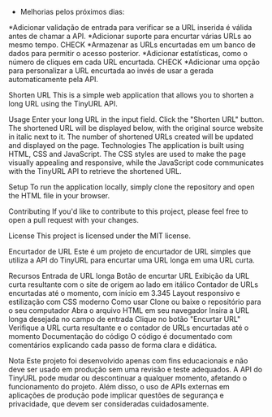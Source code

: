 * Melhorias pelos próximos dias:

*Adicionar validação de entrada para verificar se a URL inserida é válida antes de chamar a API.
*Adicionar suporte para encurtar várias URLs ao mesmo tempo. CHECK
*Armazenar as URLs encurtadas em um banco de dados para permitir o acesso posterior.
*Adicionar estatísticas, como o número de cliques em cada URL encurtada. CHECK
*Adicionar uma opção para personalizar a URL encurtada ao invés de usar a gerada automaticamente pela API.





Shorten URL
This is a simple web application that allows you to shorten a long URL using the TinyURL API.

Usage
Enter your long URL in the input field.
Click the "Shorten URL" button.
The shortened URL will be displayed below, with the original source website in italic next to it.
The number of shortened URLs created will be updated and displayed on the page.
Technologies
The application is built using HTML, CSS and JavaScript. The CSS styles are used to make the page visually appealing and responsive, while the JavaScript code communicates with the TinyURL API to retrieve the shortened URL.

Setup
To run the application locally, simply clone the repository and open the HTML file in your browser.

Contributing
If you'd like to contribute to this project, please feel free to open a pull request with your changes.

License
This project is licensed under the MIT license.


Encurtador de URL
Este é um projeto de encurtador de URL simples que utiliza a API do TinyURL para encurtar uma URL longa em uma URL curta.

Recursos
Entrada de URL longa
Botão de encurtar URL
Exibição da URL curta resultante com o site de origem ao lado em itálico
Contador de URLs encurtadas até o momento, com início em 3.345
Layout responsivo e estilização com CSS moderno
Como usar
Clone ou baixe o repositório para o seu computador
Abra o arquivo HTML em seu navegador
Insira a URL longa desejada no campo de entrada
Clique no botão "Encurtar URL"
Verifique a URL curta resultante e o contador de URLs encurtadas até o momento
Documentação do código
O código é documentado com comentários explicando cada passo de forma clara e didática.

Nota
Este projeto foi desenvolvido apenas com fins educacionais e não deve ser usado em produção sem uma revisão e teste adequados. A API do TinyURL pode mudar ou descontinuar a qualquer momento, afetando o funcionamento do projeto. Além disso, o uso de APIs externas em aplicações de produção pode implicar questões de segurança e privacidade, que devem ser consideradas cuidadosamente.
